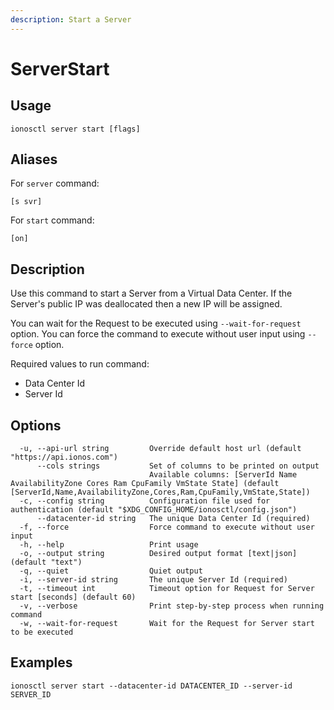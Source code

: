```yaml
---
description: Start a Server
---
```


# ServerStart

## Usage

```text
ionosctl server start [flags]
```

## Aliases

For `server` command:

```text
[s svr]
```

For `start` command:

```text
[on]
```

## Description

Use this command to start a Server from a Virtual Data Center. If the Server's public IP was deallocated then a new IP will be assigned.

You can wait for the Request to be executed using `--wait-for-request` option. You can force the command to execute without user input using `--force` option.

Required values to run command:

* Data Center Id
* Server Id

## Options

```text
  -u, --api-url string         Override default host url (default "https://api.ionos.com")
      --cols strings           Set of columns to be printed on output 
                               Available columns: [ServerId Name AvailabilityZone Cores Ram CpuFamily VmState State] (default [ServerId,Name,AvailabilityZone,Cores,Ram,CpuFamily,VmState,State])
  -c, --config string          Configuration file used for authentication (default "$XDG_CONFIG_HOME/ionosctl/config.json")
      --datacenter-id string   The unique Data Center Id (required)
  -f, --force                  Force command to execute without user input
  -h, --help                   Print usage
  -o, --output string          Desired output format [text|json] (default "text")
  -q, --quiet                  Quiet output
  -i, --server-id string       The unique Server Id (required)
  -t, --timeout int            Timeout option for Request for Server start [seconds] (default 60)
  -v, --verbose                Print step-by-step process when running command
  -w, --wait-for-request       Wait for the Request for Server start to be executed
```

## Examples

```text
ionosctl server start --datacenter-id DATACENTER_ID --server-id SERVER_ID
```

